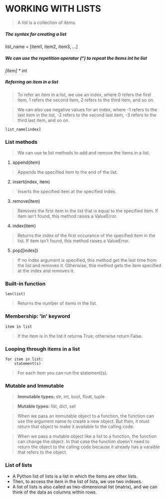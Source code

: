 # WORKING WITH LISTS
> A list is a collection of items.

##### The syntax for creating a list
list_name = [item1, item2, item3, ...]

##### We can use the repetition operator (*) to repeat the items int he list
*[item] * int*


##### Referring an item in a list
> To refer an item in a list, we use an index, where 0 refers the first item, 1 refers the second item, 2 refers to the third item, and so on.

> We can also use negative values for an index, where -1 refers to the last item in the list, -2 refers to the second last item, -3 refers to the third last item, and so on.

```
list_name[index]
```

### List methods
> We can use te list methods to add and remove the items in a list.

1. append(item)
> Appends the specified item to the end of the list.

2. insert(index, item)
> Inserts the specified item at the specified index.

3. remove(item)
> Removes the first item in the list that is equal to the specified item.
> If item isn't found, this method raises a ValueError.

4. index(item)
> Returns the index of the first occurance of the specified item in the list.
> If item isn't found, this method raises a ValueError.

5. pop([index])
> If no index argument is specified, this method get the last time from the list and removes it. Otherwise, this method gets the item specified at the index and removes it.

### Built-in function
```
len(list)
```
> Returns the number of items in the list.


### Membership: 'in' keyword
```
item in list
```
> If the item is in the list it returns True; otherwise return False.


### Looping through items in a list
```
for item in list:
    statement(s)
```

> For each item you can run the statement(s).


### Mutable and Immutable 
> **Immutable types:** str, int, bool, float, tuple

> **Mutable types:** list, dict, set

> When we pass an immutable object to a function, the function can use the argument name to create a new object. But then, it must return that object to make it available to the calling code.

> When we pass a mutable object like a list to a function, the function can change the object. In that case the function doesn't need to return the object to the calling code because it already has a varaible that refers to the object.


### List of lists
- A Python list of lists is a list in which the items are other lists.
- Then, to access the item in the list of lists, we use two indexes.
- A list of lists is also called as two-dimensional list (matrix), and we can think of the data as columns within rows.
